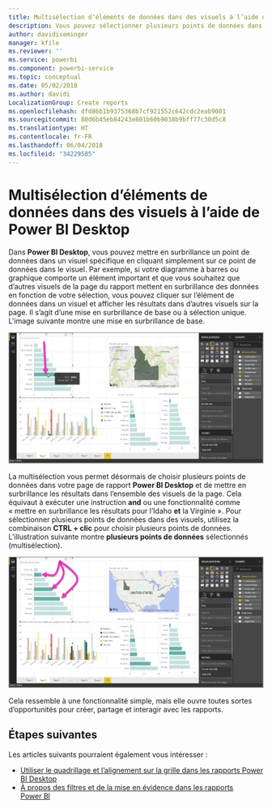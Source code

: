 ```yaml
---
title: Multisélection d’éléments de données dans des visuels à l’aide de Power BI Desktop
description: Vous pouvez sélectionner plusieurs points de données dans des visuels Power BI Desktop à l’aide de la combinaison CTRL+clic
author: davidiseminger
manager: kfile
ms.reviewer: ''
ms.service: powerbi
ms.component: powerbi-service
ms.topic: conceptual
ms.date: 05/02/2018
ms.author: davidi
LocalizationGroup: Create reports
ms.openlocfilehash: dfd86b1b9375368b7cf921552c642cdc2eab9001
ms.sourcegitcommit: 80d6b45eb84243e801b60b9038b9bff77c30d5c8
ms.translationtype: HT
ms.contentlocale: fr-FR
ms.lasthandoff: 06/04/2018
ms.locfileid: "34229585"
---
```

# <a name="multi-select-data-elements-in-visuals-using-power-bi-desktop"></a>Multisélection d’éléments de données dans des visuels à l’aide de Power BI Desktop

Dans **Power BI Desktop**, vous pouvez mettre en surbrillance un point de données dans un visuel spécifique en cliquant simplement sur ce point de données dans le visuel. Par exemple, si votre diagramme à barres ou graphique comporte un élément important et que vous souhaitez que d’autres visuels de la page du rapport mettent en surbrillance des données en fonction de votre sélection, vous pouvez cliquer sur l’élément de données dans un visuel et afficher les résultats dans d’autres visuels sur la page. Il s’agit d’une mise en surbrillance de base ou à sélection unique. L’image suivante montre une mise en surbrillance de base. 

![](media/desktop-multi-select/multi-select_01.png)

La multisélection vous permet désormais de choisir plusieurs points de données dans votre page de rapport **Power BI Desktop** et de mettre en surbrillance les résultats dans l’ensemble des visuels de la page. Cela équivaut à exécuter une instruction **and** ou une fonctionnalité comme « mettre en surbrillance les résultats pour l’Idaho **et** la Virginie ». Pour sélectionner plusieurs points de données dans des visuels, utilisez la combinaison **CTRL + clic** pour choisir plusieurs points de données. L’illustration suivante montre **plusieurs points de données** sélectionnés (multisélection).

![](media/desktop-multi-select/multi-select_02.png)

Cela ressemble à une fonctionnalité simple, mais elle ouvre toutes sortes d’opportunités pour créer, partage et interagir avec les rapports. 

## <a name="next-steps"></a>Étapes suivantes

Les articles suivants pourraient également vous intéresser :

* [Utiliser le quadrillage et l’alignement sur la grille dans les rapports Power BI Desktop](desktop-gridlines-snap-to-grid.md)
* [À propos des filtres et de la mise en évidence dans les rapports Power BI](power-bi-reports-filters-and-highlighting.md)


